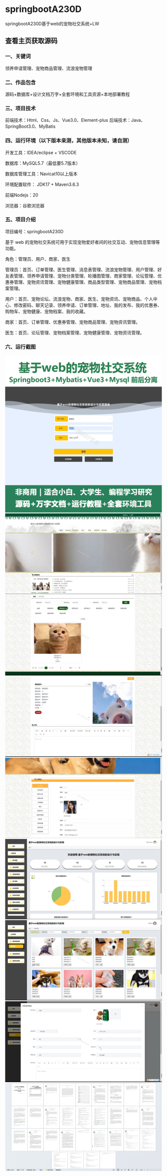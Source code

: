 # springbootA230D
springbootA230D基于web的宠物社交系统+LW
 
## 查看主页获取源码

### 一、关键词
领养申请管理、宠物商品管理、流浪宠物管理

### 二、作品包含
源码+数据库+设计文档万字+全套环境和工具资源+本地部署教程

### 三、项目技术
前端技术：Html、Css、Js、Vue3.0、Element-plus
后端技术：Java、SpringBoot3.0、MyBatis

### 四、运行环境（以下版本亲测，其他版本未知，请自测）
开发工具：IDEA/eclipse  + VSCODE

数据库：MySQL5.7（最低要5.7版本）

数据库管理工具：Navicat10以上版本

环境配置软件： JDK17 + Maven3.6.3

前端Nodejs：20

浏览器：谷歌浏览器

### 五、项目介绍
项目编号：springbootA230D

基于 web 的宠物社交系统可用于实现宠物爱好者间的社交互动、宠物信息管理等功能。

角色：管理员、用户、商家、医生

管理员：首页、订单管理、医生管理、消息表管理、流浪宠物管理、用户管理、好友表管理、领养申请管理、宠物分类管理、轮播图管理、商家管理、论坛管理、优惠券管理、宠物资讯管理、宠物健康管理、商品类型管理、宠物商品管理、宠物档案管理。

用户：首页、宠物论坛、流浪宠物、商家、医生、宠物资讯、宠物商品、个人中心、修改密码、聊天记录、领养申请、订单管理、地址、我的发布、我的优惠券、购物车、宠物健康、宠物档案、我的收藏。

商家：首页、订单管理、优惠券管理、宠物商品管理、宠物资讯管理。

医生：首页、论坛管理、宠物档案管理、宠物健康管理、宠物资讯管理。

### 六、运行截图
![cover.png](./cover.png)
![1.png](./1.png)
![2.png](./2.png)
![3.png](./3.png)
![4.png](./4.png)
![5.png](./5.png)
![6.png](./6.png)
![7.png](./7.png)
![8.png](./8.png)
